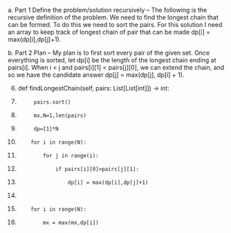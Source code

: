 a.	Part 1 Define the problem/solution recursively – The following is the recursive definition of the problem. We need to find the longest chain that can be formed.  To do this we need to sort the pairs. For this solution I need an array to keep track of longest chain of pair that can be made dp[i] = max(dp[i],dp[j]+1). 

b.	Part 2 Plan – My plan is to first sort every pair of the given set. Once everything is sorted, let dp[i] be the length of the longest chain ending at pairs[i]. When i < j and pairs[i][1] < pairs[j][0], we can extend the chain, and so we have the candidate answer dp[j] = max(dp[j], dp[i] + 1).

6.	def findLongestChain(self, pairs: List[List[int]]) -> int:
7.	        pairs.sort()
8.	        mx,N=1,len(pairs)
9.	        dp=[1]*N
10.	        for i in range(N):
11.	            for j in range(i):
12.	                if pairs[i][0]>pairs[j][1]:
13.	                    dp[i] = max(dp[i],dp[j]+1)
14.	        
15.	        for i in range(N):
16.	            mx = max(mx,dp[i])
